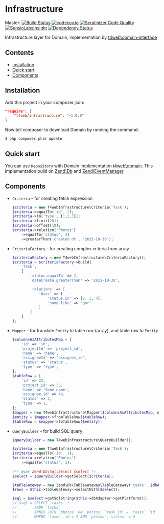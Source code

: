 # Infrastructure

Master:
[![Build Status](https://travis-ci.org/t4web/Infrastructure.svg?branch=master)](https://travis-ci.org/t4web/Infrastructure)
[![codecov.io](http://codecov.io/github/t4web/Infrastructure/coverage.svg?branch=master)](http://codecov.io/github/t4web/Infrastructure?branch=master)
[![Scrutinizer Code Quality](https://scrutinizer-ci.com/g/t4web/Infrastructure/badges/quality-score.png?b=master)](https://scrutinizer-ci.com/g/t4web/Infrastructure/?branch=master)
[![SensioLabsInsight](https://insight.sensiolabs.com/projects/973ae246-c9a7-4a93-b84b-24fbcafd3cda/mini.png)](https://insight.sensiolabs.com/projects/973ae246-c9a7-4a93-b84b-24fbcafd3cda)
[![Dependency Status](https://www.versioneye.com/user/projects/563887a1e93564001a000200/badge.svg?style=flat)](https://www.versioneye.com/user/projects/563887a1e93564001a000200)

Infrastructure layer for Domain, implementation by [t4web\domain-interface](https://github.com/t4web/DomainInterface)

## Contents
- [Installation](#instalation)
- [Quick start](#quick-start)
- [Components](#components)

## Installation

Add this project in your composer.json:

```json
"require": {
    "t4web/infrastructure": "~1.0.0"
}
```

Now tell composer to download Domain by running the command:

```bash
$ php composer.phar update
```

## Quick start

You can use `Repository` with Domain implementation [t4web\domain](https://github.com/t4web/Domain).
This implementation build on [Zend\Db](https://github.com/zendframework/zend-db) and 
[Zend\EventManager](https://github.com/zendframework/zend-eventmanager)

## Components

- `Criteria` - for creating fetch expression
  ```php
  $criteria = new T4webInfrastructure\Criteria('Task');
  $criteria->equalTo('id', 2);
  $criteria->in('type', [1,2,3]);
  $criteria->limit(20);
  $criteria->offset(10);
  $criteria->relation('Photos')
      ->equalTo('status', 3)
      ->greaterThan('created_dt', '2015-10-30');
  ```

- `CriteriaFactory` - for creating complex criteria from array
  ```php
  $criteriaFactory = new T4webInfrastructure\CriteriaFactory();
  $criteria = $criteriaFactory->build(
      'Task',
      [
          'status.equalTo' => 2,
          'dateCreate.greaterThan' => '2015-10-30',

          'relations' => [
              'User' => [
                  'status.in' => [2, 3, 4],
                  'name.like' => 'gor'
              ]
          ]
      ]
  );
  ```
  
- `Mapper` - for translate `Entity` to table row (array), and table row to `Entity`
  ```php
  $columnsAsAttributesMap = [
      'id' => 'id',
      'projectId' => 'project_id',
      'name' => 'name',
      'assigneeId' => 'assignee_id',
      'status' => 'status',
      'type' => 'type',
  ];
  $tableRow = [
      'id' => 22,
      'project_id' => 33,
      'name' => 'Some name',
      'assignee_id' => 44,
      'status' => 2,
      'type' => 1,
  ];
  $mapper = new T4webInfrastructure\Mapper($columnsAsAttributesMap, new T4webDomainInterface\EntityFactoryInterface());
  $entity = $mapper->fromTableRow($tableRow);
  $tableRow = $mapper->toTableRow($entity);
  ```

- `QueryBuilder` - for build SQL query
  ```php
  $queryBuilder = new T4webInfrastructure\QueryBuilder();
  
  $criteria = new T4webInfrastructure\Criteria('Task');
  $criteria->equalTo('id', 2);
  $criteria->relation('Photos')
      ->equalTo('status', 3);
      
  /** @var Zend\Db\Sql\Select $select */
  $select = $queryBuilder->getSelect($criteria);
  
  $tableGateway = new Zend\Db\TableGateway\TableGateway('tasks', $dbAdapter);
  $rows = $this->tableGateway->selectWith($select);
  
  $sql = $select->getSqlString($this->dbAdapter->getPlatform());
  // $sql = SELECT `tasks`.*
  //        FROM `tasks`
  //        INNER JOIN `photos` ON `photos`.`task_id` = `tasks`.`id`
  //        WHERE `tasks`.id = 2 AND `photos`.`status` = 3
  ```
